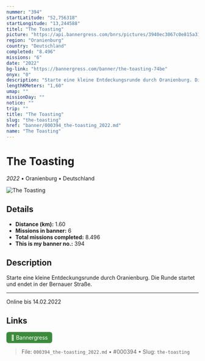 ```yaml
---
nummer: "394"
startLatitude: "52,756318"
startLongitude: "13,244588"
titel: "The Toasting"
picture: "https://api.bannergress.com/bnrs/pictures/3940ec3067c0e815a31b686f4b1ba8e8"
region: "Oranienburg"
country: "Deutschland"
completed: "8.496"
missions: "6"
date: "2022"
bg-link: "https://bannergress.com/banner/the-toasting-74be"
onyx: "0"
description: "Starte eine kleine Entdeckungsrunde durch Oranienburg. Die Runde startet und endet in der Bernauer Straße.\n\n-----------------------------------\nOnline bis 14.02.2022"
lengthKMeters: "1,60"
umap: ""
missionDay: ""
notice: ""
trip: ""
title: "The Toasting"
slug: "the-toasting"
href: "banner/000394_the-toasting_2022.md"
name: "The Toasting"
---
```

# The Toasting

*2022* • Oranienburg • Deutschland

![The Toasting](https://api.bannergress.com/bnrs/pictures/3940ec3067c0e815a31b686f4b1ba8e8)



## Details
- **Distance (km):** 1.60
- **Missions in banner:** 6
- **Total missions completed:** 8.496
- **This is my banner no.:** 394



## Description
Starte eine kleine Entdeckungsrunde durch Oranienburg. Die Runde startet und endet in der Bernauer Straße.

-----------------------------------
Online bis 14.02.2022



## Links
<a href="https://bannergress.com/banner/the-toasting-74be" target="_blank" style="display:inline-block;margin-right:8px;padding:6px 12px;background:#3c8b3c;color:#fff;text-decoration:none;border-radius:6px;">🔗 Bannergress</a>



> File: `000394_the-toasting_2022.md`
> • #000394
> • Slug: `the-toasting`
